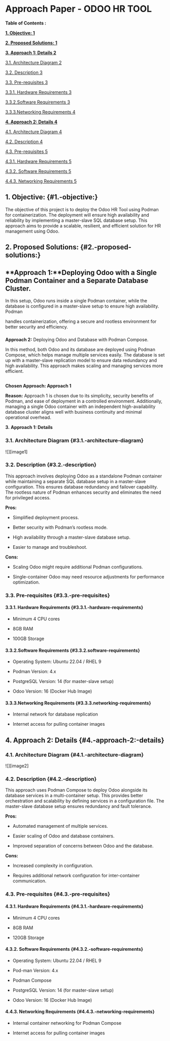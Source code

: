 # **Approach Paper \- ODOO HR TOOL**

**Table of Contents :**

**[1\. Objective:	1](#1.-objective:)**

[**2\. Proposed Solutions:	1**](#2.-proposed-solutions:)

[**3\. Approach 1: Details	2**](#heading=h.rqm7ideo133a)

[3.1. Architecture Diagram	2](#3.1.-architecture-diagram)

[3.2.  Description	3](#3.2.-description)

[3.3. Pre-requisites	3](#3.3.-pre-requisites)

[3.3.1. Hardware Requirements	3](#3.3.1.-hardware-requirements)

[3.3.2.Software Requirements	3](#3.3.2.software-requirements)

[3.3.3.Networking Requirements	4](#3.3.3.networking-requirements)

[**4\. Approach 2: Details	4**](#4.-approach-2:-details)

[4.1. Architecture Diagram	4](#4.1.-architecture-diagram)

[4.2. Description	4](#4.2.-description)

[4.3. Pre-requisites	5](#4.3.-pre-requisites)

[4.3.1.  Hardware Requirements	5](#4.3.1.-hardware-requirements)

[4.3.2.  Software Requirements	5](#4.3.2.-software-requirements)

[4.4.3. Networking Requirements	5](#4.4.3.-networking-requirements)

##    **1\. Objective:** {#1.-objective:}

The objective of this project is to deploy the Odoo HR Tool using Podman for containerization. The deployment will ensure high availability and reliability by implementing a master-slave SQL database setup. This approach aims to provide a scalable, resilient, and efficient solution for HR management using Odoo.

##    **2\. Proposed Solutions:** {#2.-proposed-solutions:}

## 

##     **Approach 1:**Deploying Odoo with a Single Podman Container      and a Separate Database Cluster.            

In this setup, Odoo runs inside a single Podman container, while the database is configured in a master-slave setup to ensure high availability. Podman 

handles containerization, offering a secure and rootless environment for better security and efficiency.

### 

**Approach 2:** Deploying Odoo and Database with Podman     Compose.

In this method, both Odoo and its database are deployed using Podman Compose, which helps manage multiple services easily. The database is set up with a master-slave replication model to ensure data redundancy and high availability. This approach makes scaling and managing services more efficient.

## 

**Chosen Approach: Approach 1**

**Reason:** Approach 1 is chosen due to its simplicity, security benefits of Podman, and ease of deployment in a controlled environment. Additionally, managing a single Odoo container with an independent high-availability database cluster aligns well with business continuity and minimal operational overhead.

  **3\.** **Approach 1: Details**

###    **3.1. Architecture Diagram** {#3.1.-architecture-diagram}

![][image1]

 

### **3.2.  Description** {#3.2.-description}

This approach involves deploying Odoo as a standalone Podman container while maintaining a separate SQL database setup in a master-slave configuration. This ensures database redundancy and failover capability. The rootless nature of Podman enhances security and eliminates the need for privileged access.

**Pros:**

* Simplified deployment process.

* Better security with Podman’s rootless mode.

* High availability through a master-slave database setup.

* Easier to manage and troubleshoot.

**Cons:**

* Scaling Odoo might require additional Podman configurations.

* Single-container Odoo may need resource adjustments for performance optimization.

### **3.3. Pre-requisites** {#3.3.-pre-requisites}

#### **3.3.1. Hardware Requirements** {#3.3.1.-hardware-requirements}

* Minimum 4 CPU cores

* 8GB RAM

* 100GB Storage

#### **3.3.2.Software Requirements** {#3.3.2.software-requirements}

* Operating System: Ubuntu 22.04 / RHEL 9

* Podman Version: 4.x

* PostgreSQL Version: 14 (for master-slave setup)

* Odoo Version: 16 (Docker Hub Image)

#### **3.3.3.Networking Requirements** {#3.3.3.networking-requirements}

* Internal network for database replication

* Internet access for pulling container images

## 

##    **4\. Approach 2: Details** {#4.-approach-2:-details}

###  **4.1. Architecture Diagram** {#4.1.-architecture-diagram}

![][image2]

### **4.2. Description** {#4.2.-description}

This approach uses Podman Compose to deploy Odoo alongside its database services in a multi-container setup. This provides better orchestration and scalability by defining services in a configuration file. The master-slave database setup ensures redundancy and fault tolerance.

**Pros:**

* Automated management of multiple services.

* Easier scaling of Odoo and database containers.

* Improved separation of concerns between Odoo and the database.

**Cons:**

* Increased complexity in configuration.

* Requires additional network configuration for inter-container communication.

### **4.3. Pre-requisites** {#4.3.-pre-requisites}

#### **4.3.1.  Hardware Requirements** {#4.3.1.-hardware-requirements}

* Minimum 4 CPU cores

* 8GB RAM

* 120GB Storage

#### **4.3.2.  Software Requirements** {#4.3.2.-software-requirements}

* Operating System: Ubuntu 22.04 / RHEL 9

* Pod-man Version: 4.x

* Podman Compose

* PostgreSQL Version: 14 (for master-slave setup)

* Odoo Version: 16 (Docker Hub Image)

#### **4.4.3. Networking Requirements** {#4.4.3.-networking-requirements}

* Internal container networking for Podman Compose

* Internet access for pulling container images

